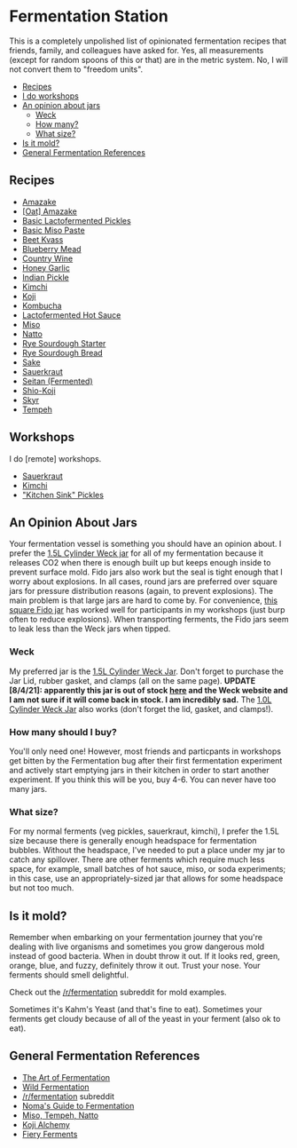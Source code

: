 # Fermentation Station

This is a completely unpolished list of opinionated fermentation recipes that friends, family, and colleagues have asked for. Yes, all measurements (except for random spoons of this or that) are in the metric system. No, I will not convert them to "freedom units".

* [Recipes](#recipes)
* [I do workshops](#workshops)
* [An opinion about jars](#jars)
  * [Weck](#weck)
  * [How many?](#how-many-should-i-buy)
  * [What size?](#what-size)
* [Is it mold?](#is-it-mold)
* [General Fermentation References](#general-fermentation-references)

## Recipes



* [Amazake](./recipes/amazake.md)
* [[Oat] Amazake](./recipes/oat-amazake.md)
* [Basic Lactofermented Pickles](./recipes/basic-lactofermented-pickles.md)
* [Basic Miso Paste](./recipes/basic-miso-paste.md)
* [Beet Kvass](./recipes/beet-kvass.md)
* [Blueberry Mead](./recipes/blueberry-mead.md)
* [Country Wine](./recipes/country-wine.md)
* [Honey Garlic](./recipes/honey-garlic.md)
* [Indian Pickle](./recipes/indian-pickle.md)
* [Kimchi](./recipes/kimchi.md)
* [Koji](./recipes/koj.mdi)
* [Kombucha](./recipes/kombucha.md)
* [Lactofermented Hot Sauce](./recipes/lactofermented-hot-sauce.md)
* [Miso](./recipes/miso.md)
* [Natto](./recipes/natto.md)
* [Rye Sourdough Starter](./recipes/rye-sourdough-starter.md)
* [Rye Sourdough Bread](./recipes/rye-sourdough.md)
* [Sake](./recipes/sake.md)
* [Sauerkraut](./recipes/sauerkraut)
* [Seitan (Fermented)](./recipes/fermented-seitan.md)
* [Shio-Koji](./recipes/shio-koji.md)
* [Skyr](./recipes/skyr.md)
* [Tempeh](./recipes/tempeh.md)



## Workshops

I do [remote] workshops.

* [Sauerkraut](./workshops/sauerkraut.md)
* [Kimchi](./workshops/kimchi.md)
* ["Kitchen Sink" Pickles](./workshops/kitchen-sink-pickles.md)



## An Opinion About Jars

Your fermentation vessel is something you should have an opinion about. I prefer the [1.5L Cylinder Weck jar](https://www.glaeserundflaschen.de/WECK-Zylinderglas-1590-ml--5178.html) for all of my fermentation because it releases CO2 when there is enough built up but keeps enough inside to prevent surface mold. Fido jars also work but the seal is tight enough that I worry about explosions. In all cases, round jars are preferred over square jars for pressure distribution reasons (again, to prevent explosions). The main problem is that large jars are hard to come by. For convenience, [this square Fido jar](https://www.amazon.de/-/en/dp/B00166QRN6) has worked well for participants in my workshops (just burp often to reduce explosions). When transporting ferments, the Fido jars seem to leak less than the Weck jars when tipped.

### Weck

My preferred jar is the [1.5L Cylinder Weck Jar](https://www.glaeserundflaschen.de/WECK-Zylinderglas-1590-ml--5178.html). Don't forget to purchase the Jar Lid, rubber gasket, and clamps (all on the same page). **UPDATE [8/4/21]: apparently this jar is out of stock [here](https://www.glaeserundflaschen.de/WECK-Zylinderglas-1590-ml--5178.html) and the Weck website and I am not sure if it will come back in stock. I am incredibly sad.** The [1.0L Cylinder Weck Jar](https://www.glaeserundflaschen.de/WECK-Zylinderglas-1040-ml--5606.html) also works (don't forget the lid, gasket, and clamps!).



### How many should I buy?

You'll only need one! However, most friends and particpants in workshops get bitten by the Fermentation bug after their first fermentation experiment and actively start emptying jars in their kitchen in order to start another experiment. If you think this will be you, buy 4-6. You can never have too many jars.



### What size?

For my normal ferments (veg pickles, sauerkraut, kimchi), I prefer the 1.5L size because there is generally enough headspace for fermentation bubbles. Without the headspace, I've needed to put a place under my jar to catch any spillover. There are other ferments which require much less space, for example, small batches of hot sauce, miso, or soda experiments; in this case, use an appropriately-sized jar that allows for some headspace but not too much.




## Is it mold?

Remember when embarking on your fermentation journey that you're dealing with live organisms and sometimes you grow dangerous mold instead of good bacteria. When in doubt throw it out. If it looks red, green, orange, blue, and fuzzy, definitely throw it out.  Trust your nose. Your ferments should smell delightful.

Check out the [/r/fermentation](https://www.reddit.com/r/fermentation/search?q=is%20it%20mold&restrict_sr=1) subreddit for mold examples.

Sometimes it's Kahm's Yeast (and that's fine to eat). Sometimes your ferments get cloudy because of all of the yeast in your ferment (also ok to eat).



## General Fermentation References

*  [The Art of Fermentation](https://www.amazon.de/dp/160358286X/ref=sr_1_1?dchild=1&keywords=The+art+of+fermentation&qid=1586103811&sr=8-1)
*  [Wild Fermentation](https://www.amazon.de/dp/1603586288/ref=sr_1_1?dchild=1&keywords=wild+fermentation&qid=1586103827&sr=8-1)
*  [/r/fermentation](https://www.reddit.com/r/fermentation) subreddit 
* [Noma's Guide to Fermentation](https://www.amazon.de/dp/1579657184/ref=sr_1_1?dchild=1&keywords=nomas+guide+to+fermentation&qid=1586103780&sr=8-1)
* [Miso, Tempeh, Natto](https://www.goodreads.com/book/show/40591925-miso-tempeh-natto-other-tasty-ferments)
* [Koji Alchemy](https://www.goodreads.com/book/show/53041190-koji-alchemy)
* [Fiery Ferments](https://www.goodreads.com/book/show/30648724-fiery-ferments)

